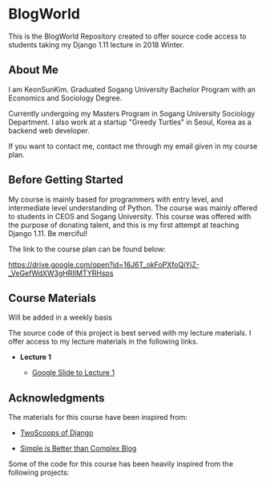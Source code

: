 # BlogWorld

This is the BlogWorld Repository created to offer source code access to students taking my Django 1.11 lecture in 2018 Winter.

## About Me

I am KeonSunKim. Graduated Sogang University Bachelor Program with an Economics and Sociology Degree. 

Currently undergoing my Masters Program in Sogang University Sociology Department. I also work at a startup "Greedy Turtles" in Seoul, Korea as a backend web developer. 

If you want to contact me, contact me through my email given in my course plan.

## Before Getting Started

My course is mainly based for programmers with entry level, and intermediate level understanding of Python. The course was mainly offered to students in CEOS and Sogang University. This course was offered with the purpose of donating talent, and this is my first attempt at teaching Django 1.11. Be merciful!

The link to the course plan can be found below:

https://drive.google.com/open?id=16J6T_okFoPXfoQiYjZ-_VeGefWdXW3gHRIIMTYRHsps 


## Course Materials 

Will be added in a weekly basis

The source code of this project is best served with my lecture materials. I offer access to my lecture materials in the following links.

* **Lecture 1** 

    * [Google Slide to Lecture 1](https://docs.google.com/presentation/d/1YstMmQlDO0SCuppMOvR2Y6swPom2513f6vxvc6JvJgs/edit?usp=sharing/)




## Acknowledgments

The materials for this course have been inspired from:

- [TwoScoops of Django](https://www.twoscoopspress.com/products/two-scoops-of-django-1-11/)

- [Simple is Better than Complex Blog](https://simpleisbetterthancomplex.com/)

Some of the code for this course has been heavily inspired from the following projects:
